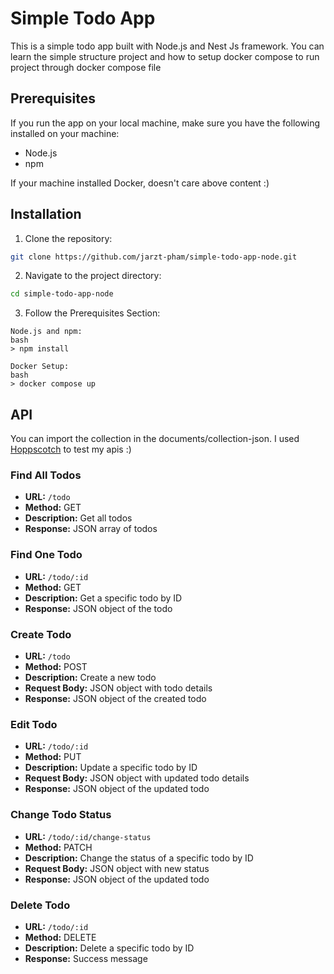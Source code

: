 # Simple Todo App

This is a simple todo app built with Node.js and Nest Js framework.
You can learn the simple structure project and how to setup docker compose to run project through docker compose file

## Prerequisites

If you run the app on your local machine, make sure you have the following installed on your machine:

- Node.js
- npm

If your machine installed Docker, doesn't care above content :)

## Installation

1. Clone the repository:

```bash
git clone https://github.com/jarzt-pham/simple-todo-app-node.git
```

2. Navigate to the project directory:

```bash
cd simple-todo-app-node
```

3. Follow the Prerequisites Section:<br />

```
Node.js and npm:
bash
> npm install
```

```
Docker Setup:
bash
> docker compose up
```

## API

You can import the collection in the documents/collection-json. I used [Hoppscotch](https://hoppscotch.io/) to test my apis :)

### Find All Todos

- **URL:** `/todo`
- **Method:** GET
- **Description:** Get all todos
- **Response:** JSON array of todos

### Find One Todo

- **URL:** `/todo/:id`
- **Method:** GET
- **Description:** Get a specific todo by ID
- **Response:** JSON object of the todo

### Create Todo

- **URL:** `/todo`
- **Method:** POST
- **Description:** Create a new todo
- **Request Body:** JSON object with todo details
- **Response:** JSON object of the created todo

### Edit Todo

- **URL:** `/todo/:id`
- **Method:** PUT
- **Description:** Update a specific todo by ID
- **Request Body:** JSON object with updated todo details
- **Response:** JSON object of the updated todo

### Change Todo Status

- **URL:** `/todo/:id/change-status`
- **Method:** PATCH
- **Description:** Change the status of a specific todo by ID
- **Request Body:** JSON object with new status
- **Response:** JSON object of the updated todo

### Delete Todo

- **URL:** `/todo/:id`
- **Method:** DELETE
- **Description:** Delete a specific todo by ID
- **Response:** Success message
